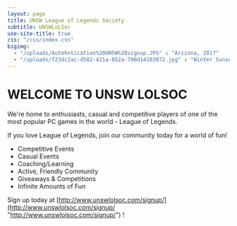 ```yaml
---
layout: page
title: UNSW League of Legends Society
subtitle: UNSWLoLSoc
use-site-title: true
css: "/css/index.css"
bigimg:
  - "/uploads/Autehntication%20UNSW%20signup.JPG" : "Arizona, 2017"
  - "/uploads/f23dc2ac-4582-421a-852a-790d14103072.jpg" : "Winter Sunset, Muskeg, 2017"
---
```

# WELCOME TO UNSW LOLSOC

We're home to enthusiasts, casual and competitive players of one of the most popular PC games in the world - League of Legends.

If you love League of Legends, join our community today for a world of fun!

* Competitive Events
* Casual Events
* Coaching/Learning
* Active, Friendly Community
* Giveaways & Competitions
* Infinite Amounts of Fun

Sign up today at [http://www.unswlolsoc.com/signup/](http://www.unswlolsoc.com/signup/ "http://www.unswlolsoc.com/signup/") !